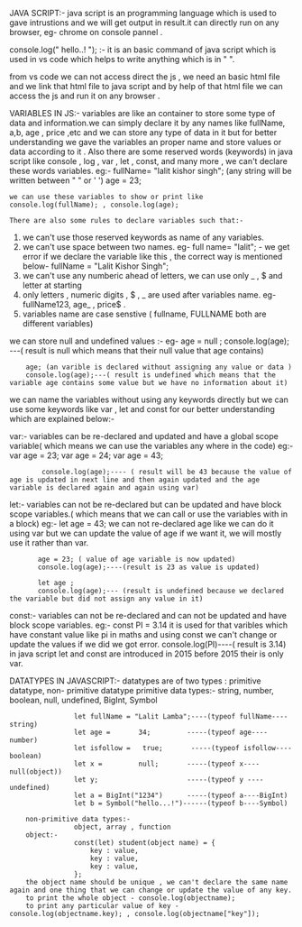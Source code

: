 JAVA SCRIPT:-
            java script is an programming language which is used to gave intrustions and we will get output in result.it can directly run on any browser, eg- chrome on console pannel .

console.log(" hello..! "); :-
                it is an basic command of java script which is used in vs code which helps to write anything which is in " ".

from vs code we can not access direct the js , we need an basic html file and we link that html file to java script and by help of that html file we can access the js and run it on any browser .

VARIABLES IN JS:-
                variables are like an container to store some type of data and information.we can simply declare it by any names like fullName, a,b, age , price ,etc and we can store any type of data in it but for better understanding we gave the variables an proper name and store values or data according to it . Also there are some reserved words (keywords) in java script like console , log , var , let , const, and many more , we can't declare these words variables.
                eg:- fullName= "lalit kishor singh"; (any string will be written between " " or ' ')
                     age = 23;

    we can use these variables to show or print like console.log(fullName); , console.log(age);

    There are also some rules to declare variables such that:-
1.  we can't use those reserved keywords as name of any variables.
2.  we can't use space between two names.
    eg- full name= "lalit"; - we get error if we declare the variable like this , the correct way is mentioned below-
        fullName = "Lalit Kishor Singh";
3. we can't use any numberic ahead of letters, we can use only _ , $ and letter at starting 
4. only letters , numeric digits , $ , _ are used after variables name.
    eg- fullName123, age_ , price$ .
5. variables name are case senstive ( fullname, FULLNAME both are different variables)

we can store null and undefined values :-
    eg- age = null ;
        console.log(age); ---( result is null which means that their null value that age contains)

        age; (an varible is declared without assigning any value or data )
        console.log(age);---( result is undefined which means that the variable age contains some value but we have no information about it)

we can name the variables without using any keywords directly but we can use some keywords like var , let and const for our better understanding which are explained below:-

var:- variables can be re-declared and updated and have a global scope variable( which means we can use the variables any where in the code)
      eg:- var age = 23;
            var age = 24;
            var age = 43;

            console.log(age);---- ( result will be 43 because the value of age is updated in next line and then again updated and the age variable is declared again and again using var)

let:- variables can not be re-declared but can be updated and have block scope variables.( which means that we can call or use the variables with in a block)
      eg:- let age = 43;
           we can not re-declared age like we can do it using var but we can update the value of age if we want it, we will mostly use it rather than var.

           age = 23; ( value of age variable is now updated)
           console.log(age);----(result is 23 as value is updated)

           let age ;
           console.log(age);--- (result is undefined because we declared the variable but did not assign any value in it)
        
const:- variables can not be re-declared and can not be updated and have block scope variables.
        eg:- const PI = 3.14
         it is used for that varibles which have constant value like pi in maths and using const we can't change or update the values if we did we got error.
         console.log(PI)----( result is 3.14)
  in java script let and const are introduced in 2015 before 2015 their is only var.

DATATYPES IN JAVASCRIPT:-
           datatypes are of two types : primitive datatype, non- primitive datatype
        primitive data types:-
                    string, number, boolean, null, undefined, BigInt, Symbol

                    let fullName = "Lalit Lamba";----(typeof fullName----string)
                    let age =       34;         -----(typeof age----number)
                    let isfollow =   true;       -----(typeof isfollow----boolean)
                    let x =         null;       -----(typeof x----null(object))
                    let y;                      -----(typeof y ----undefined)
                    let a = BigInt("1234")      -----(typeof a----BigInt)
                    let b = Symbol("hello...!")------(typeof b----Symbol)

        non-primitive data types:-
                    object, array , function
        object:-
                    const(let) student(object name) = {
                        key : value,
                        key : value,
                        key : value,
                    };
        the object name should be unique , we can't declare the same name again and one thing that we can change or update the value of any key.
        to print the whole object - console.log(objectname);
        to print any particular value of key - console.log(objectname.key); , console.log(objectname["key"]);